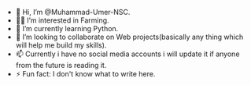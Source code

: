 - 👋 Hi, I’m @Muhammad-Umer-NSC.
- 👨‍🌾 I’m interested in Farming.
- 🌱 I’m currently learning Python.
- 💞️ I’m looking to collaborate on Web projects(basically any thing which will help me build my skills).
- 📫 Currently i have no social media accounts i will update it if anyone from the future is reading it.
- ⚡ Fun fact: I don't know what to write here.
